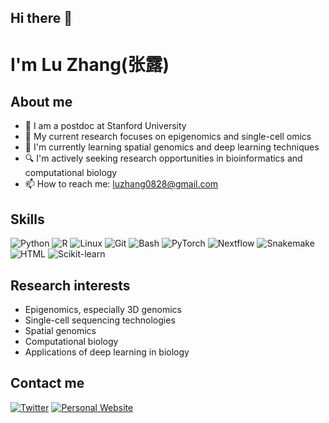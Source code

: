## Hi there 👋

#  I'm Lu Zhang(张露)

## About me
- 🔬 I am a postdoc at Stanford University
- 🧬 My current research focuses on epigenomics and single-cell omics
- 🌱 I'm currently learning spatial genomics and deep learning techniques
- 🔍 I'm actively seeking research opportunities in bioinformatics and computational biology
- 📫 How to reach me: luzhang0828@gmail.com

## Skills
![Python](https://img.shields.io/badge/-Python-3776AB?style=flat-square&logo=Python&logoColor=white)
![R](https://img.shields.io/badge/-R-276DC3?style=flat-square&logo=R&logoColor=white)
![Linux](https://img.shields.io/badge/-Linux-FCC624?style=flat-square&logo=Linux&logoColor=black)
![Git](https://img.shields.io/badge/-Git-F05032?style=flat-square&logo=git&logoColor=white)
![Bash](https://img.shields.io/badge/-Bash-4EAA25?style=flat-square&logo=GNU-Bash&logoColor=white)
![PyTorch](https://img.shields.io/badge/-PyTorch-EE4C2C?style=flat-square&logo=PyTorch&logoColor=white)
![Nextflow](https://img.shields.io/badge/-Nextflow-3DAA3D?style=flat-square&logo=Nextflow&logoColor=white)
![Snakemake](https://img.shields.io/badge/-Snakemake-008080?style=flat-square&logo=Python&logoColor=white)
![HTML](https://img.shields.io/badge/-HTML-E34F26?style=flat-square&logo=HTML5&logoColor=white)
![Scikit-learn](https://img.shields.io/badge/-Scikit--learn-F7931E?style=flat-square&logo=scikit-learn&logoColor=white)

## Research interests
- Epigenomics, especially 3D genomics
- Single-cell sequencing technologies
- Spatial genomics
- Computational biology
- Applications of deep learning in biology

<!-- 
![Scanpy](https://img.shields.io/badge/-Scanpy-000000?style=flat-square&logo=Python&logoColor=white)
![MMSegmentation](https://img.shields.io/badge/-MMSegmentation-000000?style=flat-square&logo=GitHub&logoColor=white)
My GitHub Stats

[![My GitHub stats](https://github-readme-stats.vercel.app/api?username=wbszhu&show_icons=true&theme=radical)](https://github.com/anuraghazra/github-readme-stats)

[![Top Langs](https://github-readme-stats.vercel.app/api/top-langs/?username=wbszhu&layout=compact&theme=radical)](https://github.com/anuraghazra/github-readme-stats)
-->
## Contact me
[![Twitter](https://img.shields.io/badge/-Twitter-1DA1F2?style=flat-square&logo=Twitter&logoColor=white)](https://x.com/LuZhang17593753)
[![Personal Website](https://img.shields.io/badge/-Website-FF7139?style=flat-square&logo=Firefox-Browser&logoColor=white)](https://zhanglu.me/)
